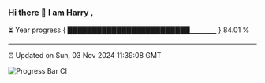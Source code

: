 ### Hi there 👋 I am Harry , 

⏳ Year progress { █████████████████████████▁▁▁▁▁ } 84.01 %

---

⏰ Updated on Sun, 03 Nov 2024 11:39:08 GMT

![Progress Bar CI](https://github.com/duykhang68/duykhang68/workflows/Progress%20Bar%20CI/badge.svg)
